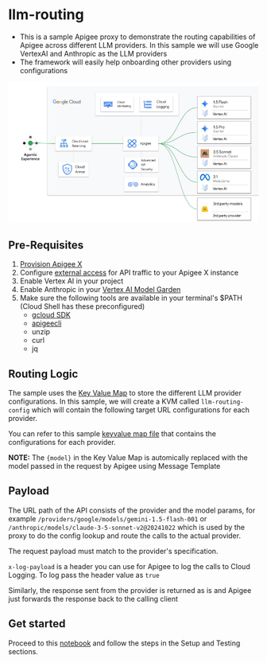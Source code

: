 # llm-routing

- This is a sample Apigee proxy to demonstrate the routing capabilities of Apigee across different LLM providers. In this sample we will use Google VertexAI and Anthropic as the LLM providers
- The framework will easily help onboarding other providers using configurations

![architecture](./images/arch.jpg)

## Pre-Requisites

1. [Provision Apigee X](https://cloud.google.com/apigee/docs/api-platform/get-started/provisioning-intro)
2. Configure [external access](https://cloud.google.com/apigee/docs/api-platform/get-started/configure-routing#external-access) for API traffic to your Apigee X instance
3. Enable Vertex AI in your project
4. Enable Anthropic in your [Vertex AI Model Garden](https://cloud.google.com/model-garden)
5. Make sure the following tools are available in your terminal's $PATH (Cloud Shell has these preconfigured)
    - [gcloud SDK](https://cloud.google.com/sdk/docs/install)
    - [apigeecli](https://github.com/apigee/apigeecli)
    - unzip
    - curl
    - jq

## Routing Logic

The sample uses the [Key Value Map](https://cloud.google.com/apigee/docs/api-platform/cache/key-value-maps) to store the different LLM provider configurations. In this sample, we will create a KVM called `llm-routing-config` which will contain the following target URL configurations for each provider.
  
You can refer to this sample [keyvalue map file](./config/env__envname__llm-routing-config__kvmfile__0.json) that contains the configurations for each provider.

**NOTE:** The `{model}` in the Key Value Map is automically replaced with the model passed in the request by Apigee using Message Template

## Payload

The URL path of the API consists of the provider and the model params, for example `/providers/google/models/gemini-1.5-flash-001` or `/anthropic/models/claude-3-5-sonnet-v2@20241022` which is used by the proxy to do the config lookup and route the calls to the actual provider.

The request payload must match to the provider's specification. 

`x-log-payload` is a header you can use for Apigee to log the calls to Cloud Logging. To log pass the header value as `true`

Similarly, the response sent from the provider is returned as is and Apigee just forwards the response back to the calling client

## Get started

Proceed to this [notebook](llm_routing_v1.ipynb) and follow the steps in the Setup and Testing sections.